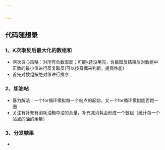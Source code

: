 ```yaml
---


---
```


<h2 id="代码随想录">代码随想录</h2>
<h3 id="、k次取反后最大化的数组和">1、K次取反后最大化的数组和</h3>
<ul>
<li>两次贪心策略：对所有负数取反；可能k还没用完，负数取反结束后对数组中正数的最小值进行反复取反(可以按奇偶来判断，提高性能)</li>
<li>首先对数组按绝对值进行排序</li>
</ul>
<h3 id="、加油站">2、加油站</h3>
<ul>
<li>暴力解法：一个for循环模拟每一个站点的起始，又一个for循环模拟能否跑一圈</li>
<li>关注有补充有消耗油箱中油的余量，补充减消耗会形成一个数组（统计每一个站点的油的余量）</li>
</ul>
<h3 id="、分发糖果">3、分发糖果</h3>
<ul>
<li></li>
</ul>

